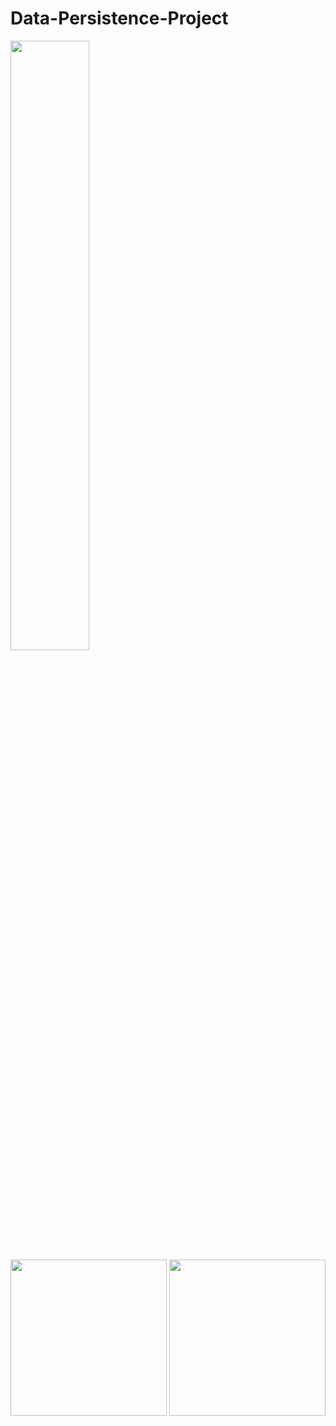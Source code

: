 # Data-Persistence-Project
 <img src="https://github.com/HulyaZeylan/Data-Persistence-Project/blob/main/Assets/Screenshots/DataPersistence-01.jpg" width="50%">

 <img src="https://github.com/HulyaZeylan/Data-Persistence-Project/blob/main/Assets/Screenshots/DataPersistence-02.jpg" width="250">
 
 <img src="https://github.com/HulyaZeylan/Data-Persistence-Project/blob/main/Assets/Screenshots/DataPersistence-03.jpg" width="250">
